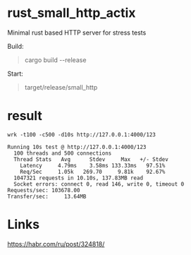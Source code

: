 # rust_small_http_actix

Minimal rust based HTTP server for stress tests

Build:
> cargo build --release

Start:

> target/release/small_http
 
# result 

```
wrk -t100 -c500 -d10s http://127.0.0.1:4000/123

Running 10s test @ http://127.0.0.1:4000/123
  100 threads and 500 connections
  Thread Stats   Avg      Stdev     Max   +/- Stdev
    Latency     4.79ms    3.58ms 133.33ms   97.51%
    Req/Sec     1.05k   269.70     9.81k    92.67%
  1047321 requests in 10.10s, 137.83MB read
  Socket errors: connect 0, read 146, write 0, timeout 0
Requests/sec: 103678.00
Transfer/sec:     13.64MB
```

# Links

https://habr.com/ru/post/324818/
